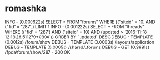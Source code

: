 # romashka
   INFO -  (0.000622s) SELECT * FROM "forums" WHERE (("siteid" = 10) AND ("fid" = '287')) LIMIT 1
   INFO -  (0.001222s) SELECT * FROM "threads" WHERE (("fid" = '287') AND ("siteid" = 10) AND (updated > '2016-11-18 12:13:26.511279+0300')) ORDER BY "updated" DESC
  DEBUG -  TEMPLATE (0.0012s) /forum/show
  DEBUG -  TEMPLATE (0.0003s) /layouts/application
  DEBUG -  TEMPLATE (0.0005s) /shared/_forums
  DEBUG -       GET (0.3981s) /fpda/forum/show/287 - 200 OK
